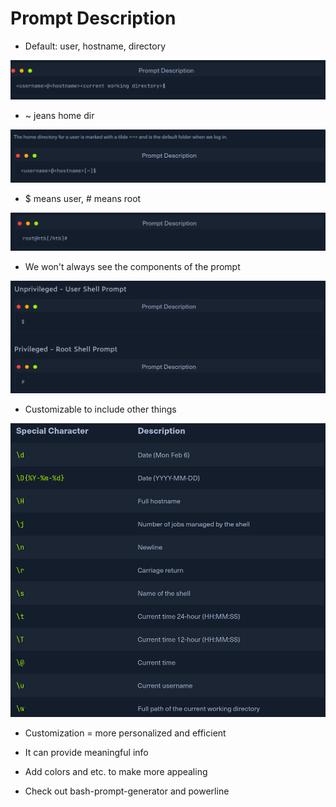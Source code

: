 # Prompt Description

- Default: user, hostname, directory

![](../assets/2024-09-16-12-40-31.png)

- ~ jeans home dir

![](../assets/2024-09-16-12-40-47.png)

- $ means user, # means root

![](../assets/2024-09-16-12-41-38.png)

- We won't always see the components of the prompt

![](../assets/2024-09-16-12-42-35.png)

- Customizable to include other things 

![](../assets/2024-09-16-12-44-37.png)

- Customization = more personalized and efficient
- It can provide meaningful info

- Add colors and etc. to make more appealing

- Check out bash-prompt-generator and powerline






